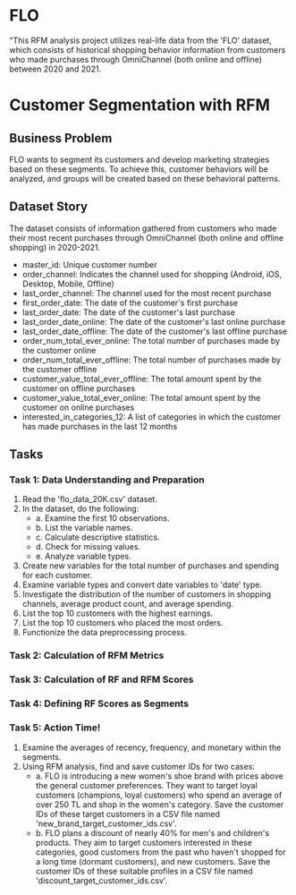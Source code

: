 # FLO
 "This RFM analysis project utilizes real-life data from the 'FLO' dataset, which consists of historical shopping behavior information from customers who made purchases through OmniChannel (both online and offline) between 2020 and 2021.

# Customer Segmentation with RFM 

## Business Problem
FLO wants to segment its customers and develop marketing strategies based on these segments. To achieve this, customer behaviors will be analyzed, and groups will be created based on these behavioral patterns.

## Dataset Story
The dataset consists of information gathered from customers who made their most recent purchases through OmniChannel (both online and offline shopping) in 2020-2021.

- master_id: Unique customer number
- order_channel: Indicates the channel used for shopping (Android, iOS, Desktop, Mobile, Offline)
- last_order_channel: The channel used for the most recent purchase
- first_order_date: The date of the customer's first purchase
- last_order_date: The date of the customer's last purchase
- last_order_date_online: The date of the customer's last online purchase
- last_order_date_offline: The date of the customer's last offline purchase
- order_num_total_ever_online: The total number of purchases made by the customer online
- order_num_total_ever_offline: The total number of purchases made by the customer offline
- customer_value_total_ever_offline: The total amount spent by the customer on offline purchases
- customer_value_total_ever_online: The total amount spent by the customer on online purchases
- interested_in_categories_12: A list of categories in which the customer has made purchases in the last 12 months

## Tasks

### Task 1: Data Understanding and Preparation

1. Read the 'flo_data_20K.csv' dataset.
2. In the dataset, do the following:
   - a. Examine the first 10 observations.
   - b. List the variable names.
   - c. Calculate descriptive statistics.
   - d. Check for missing values.
   - e. Analyze variable types.
3. Create new variables for the total number of purchases and spending for each customer.
4. Examine variable types and convert date variables to 'date' type.
5. Investigate the distribution of the number of customers in shopping channels, average product count, and average spending.
6. List the top 10 customers with the highest earnings.
7. List the top 10 customers who placed the most orders.
8. Functionize the data preprocessing process.

### Task 2: Calculation of RFM Metrics

### Task 3: Calculation of RF and RFM Scores

### Task 4: Defining RF Scores as Segments

### Task 5: Action Time!

1. Examine the averages of recency, frequency, and monetary within the segments.
2. Using RFM analysis, find and save customer IDs for two cases:
   - a. FLO is introducing a new women's shoe brand with prices above the general customer preferences. They want to target loyal customers (champions, loyal customers) who spend an average of over 250 TL and shop in the women's category. Save the customer IDs of these target customers in a CSV file named 'new_brand_target_customer_ids.csv'.
   - b. FLO plans a discount of nearly 40% for men's and children's products. They aim to target customers interested in these categories, good customers from the past who haven't shopped for a long time (dormant customers), and new customers. Save the customer IDs of these suitable profiles in a CSV file named 'discount_target_customer_ids.csv'.
